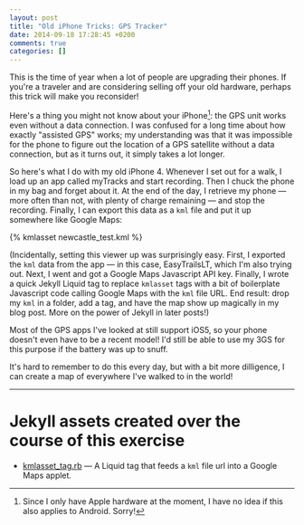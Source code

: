 ```yaml
---
layout: post
title: "Old iPhone Tricks: GPS Tracker"
date: 2014-09-18 17:28:45 +0200
comments: true
categories: []
---
```

This is the time of year when a lot of people are upgrading their phones. If you're a traveler and are considering selling off your old hardware, perhaps this trick will make you reconsider!

Here's a thing you might not know about your iPhone[^whynotandroid]: the GPS unit works even without a data connection. I was confused for a long time about how exactly "assisted GPS" works; my understanding was that it was impossible for the phone to figure out the location of a GPS satellite without a data connection, but as it turns out, it simply takes a lot longer.

So here's what I do with my old iPhone 4. Whenever I set out for a walk, I load up an app called myTracks and start recording. Then I chuck the phone in my bag and forget about it. At the end of the day, I retrieve my phone — more often than not, with plenty of charge remaining — and stop the recording. Finally, I can export this data as a `kml` file and put it up somewhere like Google Maps:

{% kmlasset newcastle_test.kml %}

(Incidentally, setting this viewer up was surprisingly easy. First, I exported the `kml` data from the app — in this case, EasyTrailsLT, which I'm also trying out. Next, I went and got a Google Maps Javascript API key. Finally, I wrote a quick Jekyll Liquid tag to replace `kmlasset` tags with a bit of boilerplate Javascript code calling Google Maps with the `kml` file URL. End result: drop my `kml` in a folder, add a tag, and have the map show up magically in my blog post. More on the power of Jekyll in later posts!)

Most of the GPS apps I've looked at still support iOS5, so your phone doesn't even have to be a recent model! I'd still be able to use my 3GS for this purpose if the battery was up to snuff.

It's hard to remember to do this every day, but with a bit more dilligence, I can create a map of everywhere I've walked to in the world!

[^whynotandroid]: Since I only have Apple hardware at the moment, I have no idea if this also applies to Android. Sorry!

---

<div class="new_jekyll_assets" markdown="1">

# Jekyll assets created over the course of this exercise

* [<span class="asset-name">kmlasset_tag.rb</span>][kmlasset] — A Liquid tag that feeds a `kml` file url into a Google Maps applet.

[kmlasset]: https://github.com/archagon/archagon.net/blob/master/_plugins/filterize.rb

</div>